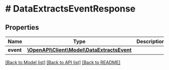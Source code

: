 # # DataExtractsEventResponse

## Properties

Name | Type | Description | Notes
------------ | ------------- | ------------- | -------------
**event** | [**\OpenAPI\Client\Model\DataExtractsEvent**](DataExtractsEvent.md) |  | [optional]

[[Back to Model list]](../../README.md#models) [[Back to API list]](../../README.md#endpoints) [[Back to README]](../../README.md)
